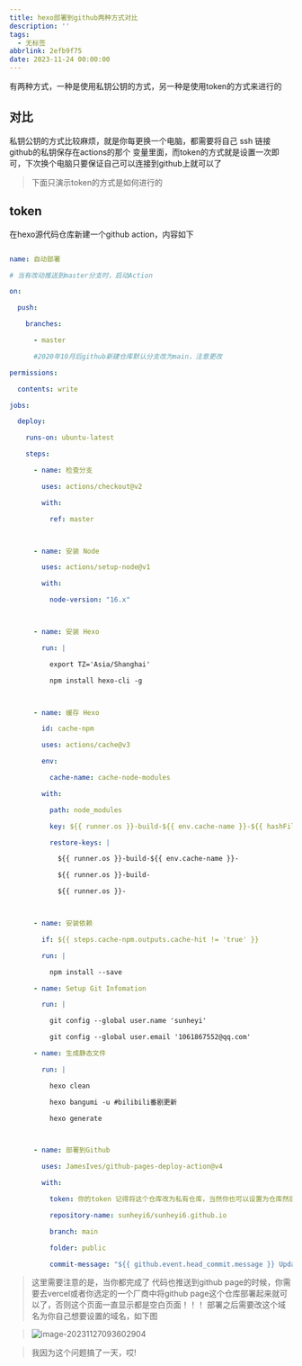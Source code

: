 ```yaml
---
title: hexo部署到github两种方式对比
description: ''
tags:
  - 无标签
abbrlink: 2efb9f75
date: 2023-11-24 00:00:00
---
```

有两种方式，一种是使用私钥公钥的方式，另一种是使用token的方式来进行的



## 对比



私钥公钥的方式比较麻烦，就是你每更换一个电脑，都需要将自己 ssh 链接github的私钥保存在actions的那个 变量里面，而token的方式就是设置一次即可，下次换个电脑只要保证自己可以连接到github上就可以了



> 下面只演示token的方式是如何进行的



## token



在hexo源代码仓库新建一个github action，内容如下



```yaml

name: 自动部署

# 当有改动推送到master分支时，启动Action

on:

  push:

    branches:

      - master

      #2020年10月后github新建仓库默认分支改为main，注意更改

permissions:

  contents: write

jobs:

  deploy:

    runs-on: ubuntu-latest

    steps:

      - name: 检查分支

        uses: actions/checkout@v2

        with:

          ref: master



      - name: 安装 Node

        uses: actions/setup-node@v1

        with:

          node-version: "16.x"



      - name: 安装 Hexo

        run: |

          export TZ='Asia/Shanghai'

          npm install hexo-cli -g



      - name: 缓存 Hexo

        id: cache-npm

        uses: actions/cache@v3

        env:

          cache-name: cache-node-modules

        with:

          path: node_modules

          key: ${{ runner.os }}-build-${{ env.cache-name }}-${{ hashFiles('**/package-lock.json') }}

          restore-keys: |

            ${{ runner.os }}-build-${{ env.cache-name }}-

            ${{ runner.os }}-build-

            ${{ runner.os }}-



      - name: 安装依赖

        if: ${{ steps.cache-npm.outputs.cache-hit != 'true' }}

        run: |

          npm install --save

      - name: Setup Git Infomation

        run: | 

          git config --global user.name 'sunheyi' 

          git config --global user.email '1061867552@qq.com'

      - name: 生成静态文件

        run: |

          hexo clean

          hexo bangumi -u #bilibili番剧更新

          hexo generate



      - name: 部署到Github

        uses: JamesIves/github-pages-deploy-action@v4

        with:

          token: 你的token 记得将这个仓库改为私有仓库，当然你也可以设置为仓库然后用sercret.token的方式来引用它

          repository-name: sunheyi6/sunheyi6.github.io

          branch: main

          folder: public

          commit-message: "${{ github.event.head_commit.message }} Updated By Github Actions"

```



> 这里需要注意的是，当你都完成了 代码也推送到github page的时候，你需要去vercel或者你选定的一个厂商中将github page这个仓库部署起来就可以了，否则这个页面一直显示都是空白页面！！！  部署之后需要改这个域名为你自己想要设置的域名，如下图

>

> ![image-20231127093602904](https://shyblog.oss-cn-beijing.aliyuncs.com/img/image-20231127093602904.png)

>

> 我因为这个问题搞了一天，哎!